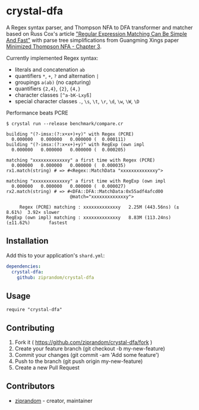 # crystal-dfa

A Regex syntax parser, and Thompson NFA to DFA transformer and matcher based on Russ Cox's article ["Regular Expression Matching Can Be Simple And Fast"](https://swtch.com/~rsc/regexp/regexp1.html) with parse tree simplifications from Guangming Xings paper [Minimized Thompson NFA - Chapter 3](http://people.wku.edu/guangming.xing/thompsonnfa.pdf).

Currently implemented Regex syntax:

* literals and concatenation `ab`
* quantifiers `*`, `+`, `?` and alternation `|`
* groupings `a(ab)` (no capturing)
* quantifiers `{2,4}`, `{2}`, `{4,}`
* character classes `[^a-bK-Lxyß]`
* special character classes `.`, `\s`, `\t`, `\r`, `\d`, `\w`, `\W`, `\D`

Performance beats PCRE

```
$ crystal run --release benchmark/compare.cr

building "(?-imsx:(?:x+x+)+y)" with Regex (PCRE)
  0.000000   0.000000   0.000000 (  0.000111)
building "(?-imsx:(?:x+x+)+y)" with RegExp (own impl
  0.000000   0.000000   0.000000 (  0.000205)

matching "xxxxxxxxxxxxxy" a first time with Regex (PCRE)
  0.000000   0.000000   0.000000 (  0.000035)
rx1.match(string) # => #<Regex::MatchData "xxxxxxxxxxxxxy">

matching "xxxxxxxxxxxxxy" a first time with RegExp (own impl
  0.000000   0.000000   0.000000 (  0.000027)
rx2.match(string) # => #<DFA::DFA::MatchData:0x55adf4afcd00
                        @match="xxxxxxxxxxxxxy">

     Regex (PCRE) matching : xxxxxxxxxxxxxy   2.25M (443.56ns) (± 8.61%)  3.92× slower
RegExp (own impl) matching : xxxxxxxxxxxxxy   8.83M (113.24ns) (±11.62%)       fastest
```

## Installation

Add this to your application's `shard.yml`:

```yaml
dependencies:
  crystal-dfa:
    github: ziprandom/crystal-dfa
```

## Usage

```crystal
require "crystal-dfa"
```

## Contributing

1. Fork it ( https://github.com/ziprandom/crystal-dfa/fork )
2. Create your feature branch (git checkout -b my-new-feature)
3. Commit your changes (git commit -am 'Add some feature')
4. Push to the branch (git push origin my-new-feature)
5. Create a new Pull Request

## Contributors

- [ziprandom](https://github.com/ziprandom)  - creator, maintainer
